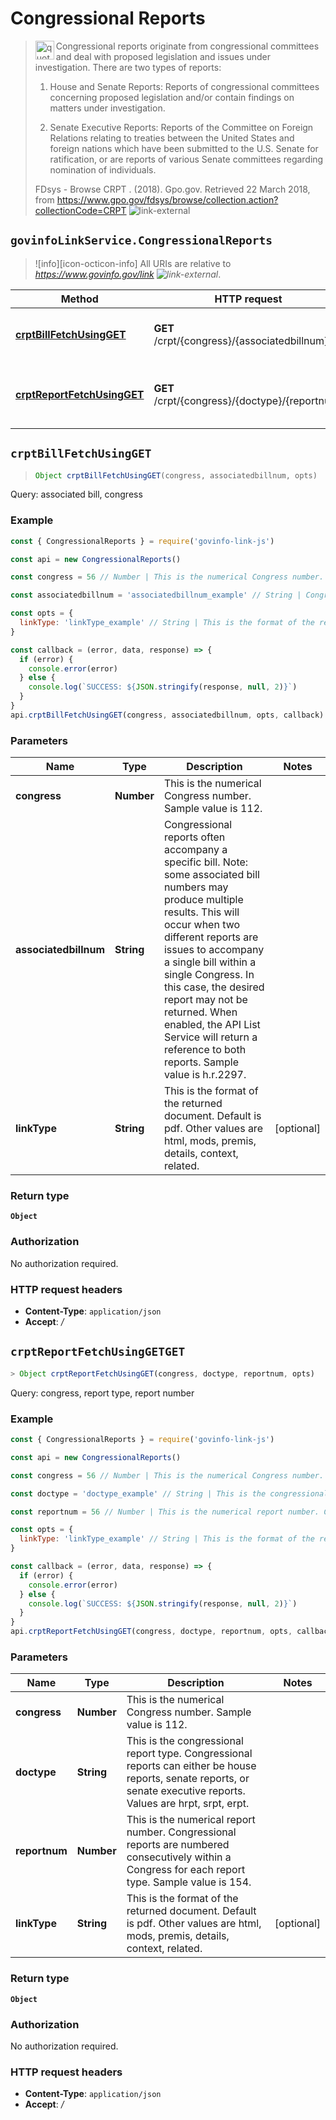 # Congressional Reports

> <img align="left" alt="quote" height="30" width="30" src="https://cdnjs.cloudflare.com/ajax/libs/octicons/4.4.0/svg/quote.svg"> Congressional reports originate from congressional committees and deal with proposed legislation and issues under investigation. There are two types of reports:
>
> 1.  House and Senate Reports: Reports of congressional committees concerning proposed legislation and/or contain findings on matters under investigation.
>
> 1.  Senate Executive Reports: Reports of the Committee on Foreign Relations relating to treaties between the United States and foreign nations which have been submitted to the U.S. Senate for ratification, or are reports of various Senate committees regarding nomination of individuals.
>
> FDsys - Browse CRPT . (2018). Gpo.gov. Retrieved 22 March 2018, from <https://www.gpo.gov/fdsys/browse/collection.action?collectionCode=CRPT> ![link-external][icon-octicon-link-external]

## `govinfoLinkService.CongressionalReports`

> ![info][icon-octicon-info] All URIs are relative to _<https://www.govinfo.gov/link> ![link-external][icon-octicon-link-external]_.

| Method                                                                         | HTTP request                                   | Description                                 |
| ------------------------------------------------------------------------------ | ---------------------------------------------- | ------------------------------------------- |
| [**crptBillFetchUsingGET**](CongressionalReports.md#crptBillFetchUsingGET)     | **GET** /crpt/{congress}/{associatedbillnum}   | Query: associated bill, congress            |
| [**crptReportFetchUsingGET**](CongressionalReports.md#crptReportFetchUsingGET) | **GET** /crpt/{congress}/{doctype}/{reportnum} | Query: congress, report type, report number |

<a name="crptBillFetchUsingGET"></a>

## **`crptBillFetchUsingGET`**

> ```js
> Object crptBillFetchUsingGET(congress, associatedbillnum, opts)
> ```

Query: associated bill, congress

### Example

```javascript
const { CongressionalReports } = require('govinfo-link-js')

const api = new CongressionalReports()

const congress = 56 // Number | This is the numerical Congress number. Sample value is 112.

const associatedbillnum = 'associatedbillnum_example' // String | Congressional reports often accompany a specific bill. Note: some associated bill numbers may produce multiple results. This will occur when two different reports are issues to accompany a single bill within a single Congress. In this case, the desired report may not be returned. When enabled, the API List Service will return a reference to both reports. Sample value is h.r.2297.

const opts = {
  linkType: 'linkType_example' // String | This is the format of the returned document. Default is pdf. Other values are html, mods, premis, details, context, related.
}

const callback = (error, data, response) => {
  if (error) {
    console.error(error)
  } else {
    console.log(`SUCCESS: ${JSON.stringify(response, null, 2)}`)
  }
}
api.crptBillFetchUsingGET(congress, associatedbillnum, opts, callback)
```

### Parameters

| Name                  | Type       | Description                                                                                                                                                                                                                                                                                                                                                                                    | Notes      |
| --------------------- | ---------- | ---------------------------------------------------------------------------------------------------------------------------------------------------------------------------------------------------------------------------------------------------------------------------------------------------------------------------------------------------------------------------------------------- | ---------- |
| **congress**          | **Number** | This is the numerical Congress number. Sample value is 112.                                                                                                                                                                                                                                                                                                                                    |
| **associatedbillnum** | **String** | Congressional reports often accompany a specific bill. Note: some associated bill numbers may produce multiple results. This will occur when two different reports are issues to accompany a single bill within a single Congress. In this case, the desired report may not be returned. When enabled, the API List Service will return a reference to both reports. Sample value is h.r.2297. |
| **linkType**          | **String** | This is the format of the returned document. Default is pdf. Other values are html, mods, premis, details, context, related.                                                                                                                                                                                                                                                                   | [optional] |

### Return type

**`Object`**

### Authorization

No authorization required.

### HTTP request headers

* **Content-Type**: `application/json`
* **Accept**: _/_

<a name="crptReportFetchUsingGET"></a>

## **`crptReportFetchUsingGETGET`**

```js
> Object crptReportFetchUsingGET(congress, doctype, reportnum, opts)
```

Query: congress, report type, report number

### Example

```javascript
const { CongressionalReports } = require('govinfo-link-js')

const api = new CongressionalReports()

const congress = 56 // Number | This is the numerical Congress number. Sample value is 112.

const doctype = 'doctype_example' // String | This is the congressional report type. Congressional reports can either be house reports, senate reports, or senate executive reports. Values are hrpt, srpt, erpt.

const reportnum = 56 // Number | This is the numerical report number. Congressional reports are numbered consecutively within a Congress for each report type. Sample value is 154.

const opts = {
  linkType: 'linkType_example' // String | This is the format of the returned document. Default is pdf. Other values are html, mods, premis, details, context, related.
}

const callback = (error, data, response) => {
  if (error) {
    console.error(error)
  } else {
    console.log(`SUCCESS: ${JSON.stringify(response, null, 2)}`)
  }
}
api.crptReportFetchUsingGET(congress, doctype, reportnum, opts, callback)
```

### Parameters

| Name          | Type       | Description                                                                                                                                                         | Notes      |
| ------------- | ---------- | ------------------------------------------------------------------------------------------------------------------------------------------------------------------- | ---------- |
| **congress**  | **Number** | This is the numerical Congress number. Sample value is 112.                                                                                                         |
| **doctype**   | **String** | This is the congressional report type. Congressional reports can either be house reports, senate reports, or senate executive reports. Values are hrpt, srpt, erpt. |
| **reportnum** | **Number** | This is the numerical report number. Congressional reports are numbered consecutively within a Congress for each report type. Sample value is 154.                  |
| **linkType**  | **String** | This is the format of the returned document. Default is pdf. Other values are html, mods, premis, details, context, related.                                        | [optional] |

### Return type

**`Object`**

### Authorization

No authorization required.

### HTTP request headers

* **Content-Type**: `application/json`
* **Accept**: _/_

[icon-octicon-link-external]: https://cdnjs.cloudflare.com/ajax/libs/octicons/4.4.0/svg/link-external.svg
